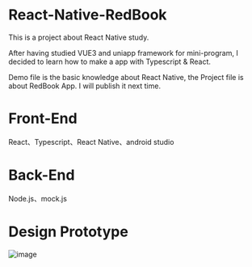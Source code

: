 # React-Native-RedBook

This is a project about React Native study.

After having studied VUE3 and uniapp framework for mini-program, 
I decided to learn how to make a app with Typescript & React.

Demo file is the basic knowledge about React Native, the Project file is about RedBook App. I will publish it next time.


# Front-End
React、Typescript、React Native、android studio

# Back-End
Node.js、mock.js


# Design Prototype

![image](https://github.com/Kroo-S/React-Native-RedBook/assets/10970297/bfd4dfa0-021d-4b0b-8d8d-599572483389)

